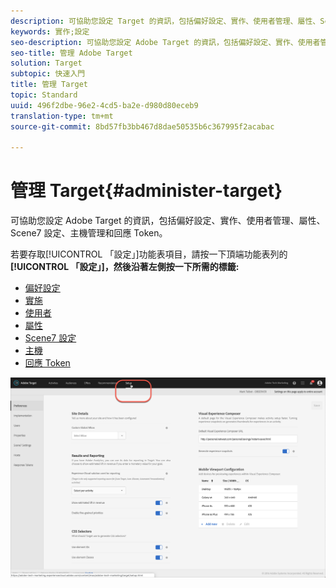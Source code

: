 ```yaml
---
description: 可協助您設定 Target 的資訊，包括偏好設定、實作、使用者管理、屬性、Scene7 設定、主機管理和回應 Token。
keywords: 實作;設定
seo-description: 可協助您設定 Adobe Target 的資訊，包括偏好設定、實作、使用者管理、屬性、Scene7 設定、主機管理和回應 Token。
seo-title: 管理 Adobe Target
solution: Target
subtopic: 快速入門
title: 管理 Target
topic: Standard
uuid: 496f2dbe-96e2-4cd5-ba2e-d980d80eceb9
translation-type: tm+mt
source-git-commit: 8bd57fb3bb467d8dae50535b6c367995f2acabac

---
```



# 管理 Target{#administer-target}

可協助您設定 Adobe Target 的資訊，包括偏好設定、實作、使用者管理、屬性、Scene7 設定、主機管理和回應 Token。

若要存取[!UICONTROL 「設定」]功能表項目，請按一下頂端功能表列的&#x200B;**[!UICONTROL 「設定」]，然後沿著左側按一下所需的標籤:**

* [偏好設定](/help/administrating-target/r-target-account-preferences/target-account-preferences.md)
* [實施](/help/c-implementing-target/implementing-target.md)
* [使用者](/help/administrating-target/c-user-management/user-management.md)
* [屬性](/help/administrating-target/c-user-management/property-channel/property-channel.md)
* [Scene7 設定](/help/administrating-target/scene7-settings.md)
* [主機](/help/administrating-target/hosts.md)
* [回應 Token](/help/administrating-target/response-tokens.md)

![Adobe Target 設定功能表](/help/administrating-target/assets/setup_menu_new.png)